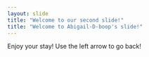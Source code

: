 ```yaml
---
layout: slide
title: "Welcome to our second slide!"
title: "Welcome to Abigail-D-boop's slide!"
---
```

Enjoy your stay!
Use the left arrow to go back!
